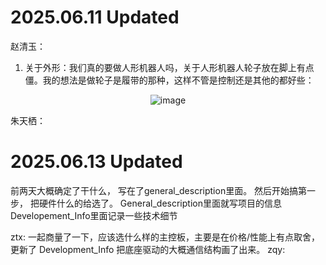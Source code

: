 
# 2025.06.11 Updated

赵清玉：
1. 关于外形：我们真的要做人形机器人吗，关于人形机器人轮子放在脚上有点僵。我的想法是做轮子是履带的那种，这样不管是控制还是其他的都好些：

<p align="center">
  <img src="https://github.com/user-attachments/assets/eb7cfe23-a819-423b-84d9-ec87b37f1165" alt="image" />
</p>

朱天栖：


# 2025.06.13 Updated

  前两天大概确定了干什么， 写在了general_description里面。 然后开始搞第一步， 把硬件什么的给选了。
  General_description里面就写项目的信息
  Developement_Info里面记录一些技术细节

ztx: 一起商量了一下，应该选什么样的主控板，主要是在价格/性能上有点取舍，更新了 Development_Info 把底座驱动的大概通信结构画了出来。
zqy:








